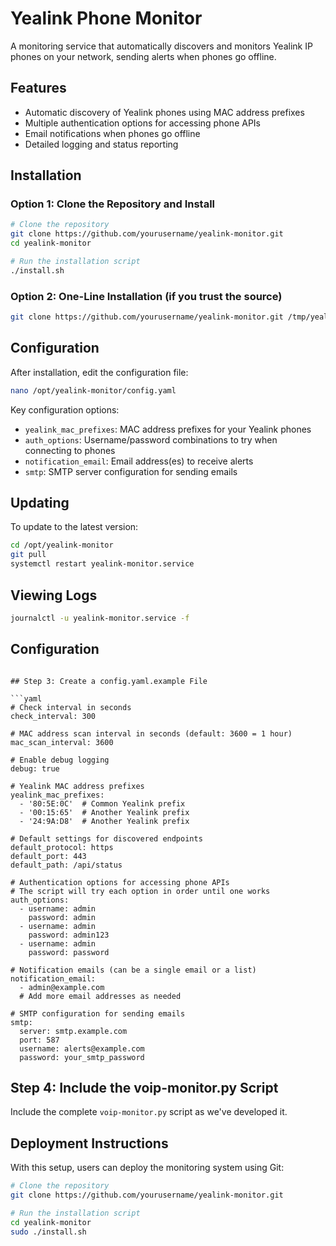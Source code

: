 # Yealink Phone Monitor

A monitoring service that automatically discovers and monitors Yealink IP phones on your network, sending alerts when phones go offline.

## Features

- Automatic discovery of Yealink phones using MAC address prefixes
- Multiple authentication options for accessing phone APIs
- Email notifications when phones go offline
- Detailed logging and status reporting

## Installation

### Option 1: Clone the Repository and Install

```bash
# Clone the repository
git clone https://github.com/yourusername/yealink-monitor.git
cd yealink-monitor

# Run the installation script
./install.sh
```

### Option 2: One-Line Installation (if you trust the source)

```bash
git clone https://github.com/yourusername/yealink-monitor.git /tmp/yealink-monitor && cd /tmp/yealink-monitor && ./install.sh
```

## Configuration

After installation, edit the configuration file:

```bash
nano /opt/yealink-monitor/config.yaml
```

Key configuration options:
- `yealink_mac_prefixes`: MAC address prefixes for your Yealink phones
- `auth_options`: Username/password combinations to try when connecting to phones
- `notification_email`: Email address(es) to receive alerts
- `smtp`: SMTP server configuration for sending emails

## Updating

To update to the latest version:

```bash
cd /opt/yealink-monitor
git pull
systemctl restart yealink-monitor.service
```

## Viewing Logs

```bash
journalctl -u yealink-monitor.service -f
```

## Configuration
```

## Step 3: Create a config.yaml.example File

```yaml
# Check interval in seconds
check_interval: 300

# MAC address scan interval in seconds (default: 3600 = 1 hour)
mac_scan_interval: 3600

# Enable debug logging
debug: true

# Yealink MAC address prefixes
yealink_mac_prefixes:
  - '80:5E:0C'  # Common Yealink prefix
  - '00:15:65'  # Another Yealink prefix
  - '24:9A:D8'  # Another Yealink prefix

# Default settings for discovered endpoints
default_protocol: https
default_port: 443
default_path: /api/status

# Authentication options for accessing phone APIs
# The script will try each option in order until one works
auth_options:
  - username: admin
    password: admin
  - username: admin
    password: admin123
  - username: admin
    password: password

# Notification emails (can be a single email or a list)
notification_email:
  - admin@example.com
  # Add more email addresses as needed

# SMTP configuration for sending emails
smtp:
  server: smtp.example.com
  port: 587
  username: alerts@example.com
  password: your_smtp_password
```

## Step 4: Include the voip-monitor.py Script

Include the complete `voip-monitor.py` script as we've developed it.

## Deployment Instructions

With this setup, users can deploy the monitoring system using Git:

```bash
# Clone the repository
git clone https://github.com/yourusername/yealink-monitor.git

# Run the installation script
cd yealink-monitor
sudo ./install.sh
